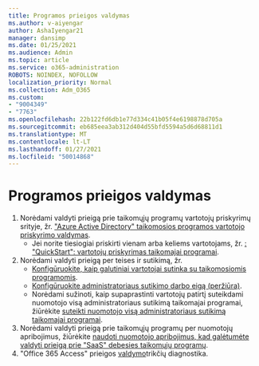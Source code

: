```yaml
---
title: Programos prieigos valdymas
ms.author: v-aiyengar
author: AshaIyengar21
manager: dansimp
ms.date: 01/25/2021
ms.audience: Admin
ms.topic: article
ms.service: o365-administration
ROBOTS: NOINDEX, NOFOLLOW
localization_priority: Normal
ms.collection: Adm_O365
ms.custom:
- "9004349"
- "7763"
ms.openlocfilehash: 22b122fd6db1e77d334c41b05f4e6198878d705a
ms.sourcegitcommit: eb685eea3ab312d404d55bfd5594a5d6d68811d1
ms.translationtype: MT
ms.contentlocale: lt-LT
ms.lasthandoff: 01/27/2021
ms.locfileid: "50014868"
---
```

# <a name="manage-application-access"></a>Programos prieigos valdymas

1. Norėdami valdyti prieigą prie taikomųjų programų vartotojų priskyrimų srityje, žr. ["Azure Active Directory" taikomosios programos vartotojo priskyrimo valdymas](https://docs.microsoft.com/azure/active-directory/manage-apps/assign-user-or-group-access-portal).
    - Jei norite tiesiogiai priskirti vienam arba keliems vartotojams, žr. [: "QuickStart": vartotojų priskyrimas taikomajai programai](https://docs.microsoft.com/azure/active-directory/manage-apps/assign-user-or-group-access-portal).
1. Norėdami valdyti prieigą per teises ir sutikimą, žr.
    - [Konfigūruokite, kaip galutiniai vartotojai sutinka su taikomosiomis programomis](https://docs.microsoft.com/azure/active-directory/manage-apps/configure-user-consent?tabs=azure-portal). 
    - [Konfigūruokite administratoriaus sutikimo darbo eigą (peržiūra)](https://docs.microsoft.com/zure/active-directory/manage-apps/configure-admin-consent-workflow). 
    - Norėdami sužinoti, kaip supaprastinti vartotojų patirtį suteikdami nuomotojo visą administratoriaus sutikimą taikomajai programai, žiūrėkite [suteikti nuomotojo visą administratoriaus sutikimą taikomajai programai](https://docs.microsoft.com/azure/active-directory/manage-apps/grant-admin-consent). 
1. Norėdami valdyti prieigą prie taikomųjų programų per nuomotojų apribojimus, žiūrėkite [naudoti nuomotojo apribojimus, kad galėtumėte valdyti prieigą prie "SaaS" debesies taikomųjų programų](https://docs.microsoft.com/azure/active-directory/manage-apps/tenant-restrictions). 
1. "Office 365 Access" prieigos [valdymo](https://docs.microsoft.com/office365/troubleshoot/access-management/cannot-add-guest-users-in-m365-admin-center)trikčių diagnostika.
